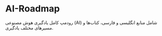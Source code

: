 # AI-Roadmap
رودمپ کامل یادگیری هوش مصنوعی (AI) شامل منابع انگلیسی و فارسی، کتاب‌ها و مسیرهای مختلف یادگیری.
